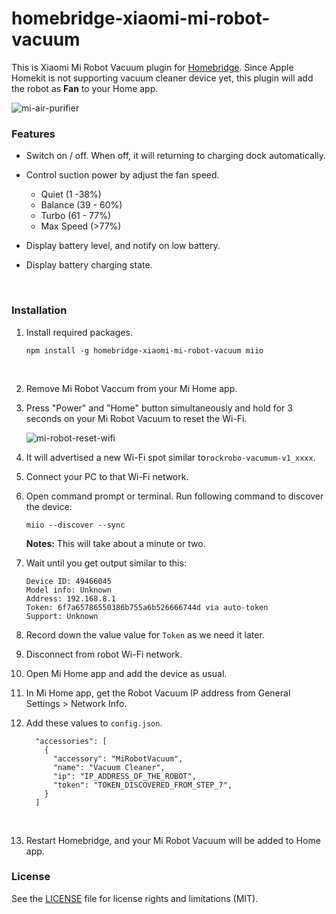 # homebridge-xiaomi-mi-robot-vacuum

This is Xiaomi Mi Robot Vacuum plugin for [Homebridge](https://github.com/nfarina/homebridge). Since Apple Homekit is not supporting vacuum cleaner device yet, this plugin will add the robot as **Fan** to your Home app.

![mi-air-purifier](https://cloud.githubusercontent.com/assets/73107/25977694/d630303c-36ef-11e7-8c6f-12b2266be855.jpg)

### Features

* Switch on / off. When off, it will returning to charging dock automatically.

* Control suction power by adjust the fan speed.

  - Quiet (1 -38%)
  - Balance (39 - 60%)
  - Turbo (61 - 77%)
  - Max Speed (>77%)

* Display battery level, and notify on low battery.

* Display battery charging state.

  ​




### Installation

1. Install required packages.

   ```
   npm install -g homebridge-xiaomi-mi-robot-vacuum miio
   ```

   ​

2. Remove Mi Robot Vaccum from your Mi Home app.

3. Press "Power" and "Home" button simultaneously and hold for 3 seconds on your Mi Robot Vacuum to reset the Wi-Fi.

   ![mi-robot-reset-wifi](https://cloud.githubusercontent.com/assets/73107/26273343/278c36a2-3d61-11e7-8e08-b5bc25cc407f.png)

4. It will advertised a new Wi-Fi spot similar to`rockrobo-vacumum-v1_xxxx`.

5. Connect your PC to that Wi-Fi network.

6. Open command prompt or terminal. Run following command to discover the device:

   ```
   miio --discover --sync
   ```

   **Notes:** This will take about a minute or two.

7. Wait until you get output similar to this:

   ```
   Device ID: 49466045
   Model info: Unknown
   Address: 192.168.8.1
   Token: 6f7a65786550386b755a6b526666744d via auto-token
   Support: Unknown
   ```

8. Record down the value value for `Token` as we need it later.

9. Disconnect from robot Wi-Fi network.

10. Open Mi Home app and add the device as usual.

11. In Mi Home app, get the Robot Vacuum IP address from General Settings > Network Info.

12. Add these values to `config.json`.

    ```
      "accessories": [
        {
          "accessory": "MiRobotVacuum",
          "name": "Vacuum Cleaner",
          "ip": "IP_ADDRESS_OF_THE_ROBOT",
          "token": "TOKEN_DISCOVERED_FROM_STEP_7",
        }
      ]
    ```

    ​

13. Restart Homebridge, and your Mi Robot Vacuum will be added to Home app.



### License

See the [LICENSE](https://github.com/seikan/homebridge-xiaomi-mi-robot-vacuum/blob/master/LICENSE.md) file for license rights and limitations (MIT).



